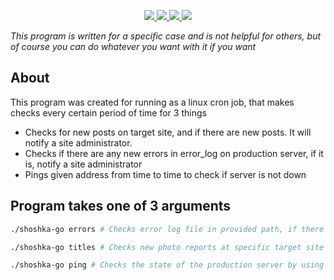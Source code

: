 <p align="center">
    <a href="https://travis-ci.org/SerhiiCho/shoshka-go">
        <img src="https://travis-ci.org/SerhiiCho/shoshka-go.svg?branch=master">
    </a>
    <a href="https://scrutinizer-ci.com/g/SerhiiCho/shoshka-go/">
        <img src="https://scrutinizer-ci.com/g/SerhiiCho/shoshka-go/badges/coverage.png?b=master">
    </a>
    <a href="https://scrutinizer-ci.com/g/SerhiiCho/shoshka-go/">
        <img src="https://scrutinizer-ci.com/g/SerhiiCho/shoshka-go/badges/quality-score.png?b=master">
    </a>
    <a href="https://scrutinizer-ci.com/g/SerhiiCho/shoshka-go/">
        <img src="https://scrutinizer-ci.com/g/SerhiiCho/shoshka-go/badges/build.png?b=master">
    </a>
</p>

_This program is written for a specific case and is not helpful for others, but of course you can do whatever you want with it if you want_

## About

This program was created for running as a linux cron job, that makes checks every certain period of time for 3 things

* Checks for new posts on target site, and if there are new posts. It will notify a site administrator.
* Checks if there are any new errors in error_log on production server, if it is, notify a site administrator
* Pings given address from time to time to check if server is not down

## Program takes one of 3 arguments

```bash
./shoshka-go errors # Checks error log file in provided path, if there are new errors added to it it will send a telegram message to a certain chat.
```
```bash
./shoshka-go titles # Checks new photo reports at specific target site by parsing html and checking if there are new posts added. If new added, it takes the title, link and image url and sends it to a telegram chat.
```
```bash
./shoshka-go ping # Checks the state of the production server by using ping command. Sends 3 ping requests and if 1 of 3 requests is not successful, sends telegram message to a provided chat.
```
